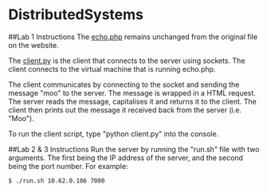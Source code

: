 # DistributedSystems

##Lab 1 Instructions
The [echo.php](https://github.com/pgeogheg/DistributedSystems/blob/master/Lab1/echo.php) remains unchanged from the original file on the website.

The [client.py](https://github.com/pgeogheg/DistributedSystems/blob/master/Lab1/client.py) is the client that connects to the server using sockets. The client connects to the virtual machine that is running echo.php.

The client communicates by connecting to the socket and sending the message "moo" to the server. The message is wrapped in a HTML request.
The server reads the message, capitalises it and returns it to the client. The client then prints out the message it received back from the
server (i.e. "Moo").

To run the client script, type "python client.py" into the console.

##Lab 2 & 3 Instructions
Run the server by running the "run.sh" file with two arguments. The first being the IP address of the server, and the second being the port number. For example:
```sh
$ ./run.sh 10.62.0.106 7000
```

